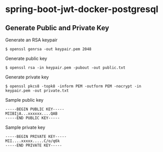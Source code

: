 # spring-boot-jwt-docker-postgresql

## Generate Public and Private Key

Generate an RSA keypair

```
$ openssl genrsa -out keypair.pem 2048
```

Generate public key

```
$ openssl rsa -in keypair.pem -pubout -out public.txt
```

Generate private key

```
$ openssl pkcs8 -topk8 -inform PEM -outform PEM -nocrypt -in keypair.pem -out private.txt
```

Sample public key

```
-----BEGIN PUBLIC KEY-----
MIIBIjA...xxxxxx....QAB
-----END PUBLIC KEY-----
```

Sample private key

```
-----BEGIN PRIVATE KEY-----
MII....xxxxx.....C/o/q6k
-----END PRIVATE KEY-----
```
